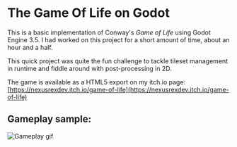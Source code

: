 # The Game Of Life on Godot
This is a basic implementation of Conway's *Game of Life* using Godot Engine 3.5.
I had worked on this project for a short amount of time, about an hour and a half.

This quick project was quite the fun challenge to tackle tileset management in runtime and fiddle around with post-processing in 2D.

The game is available as a HTML5 export on my itch.io page: [https://nexusrexdev.itch.io/game-of-life](https://nexusrexdev.itch.io/game-of-life)

## Gameplay sample:
![Gameplay gif](gameplay.gif)